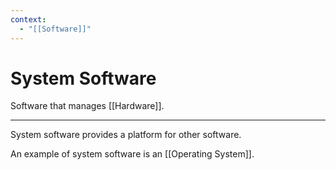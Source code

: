 ```yaml
---
context:
  - "[[Software]]"
---
```


# System Software

Software that manages [[Hardware]].

---

System software provides a platform for other software.

An example of system software is an [[Operating System]].
